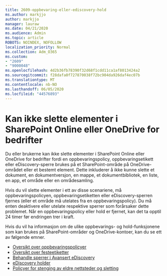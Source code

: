 ```yaml
---
title: 2609-oppbevaring-eller-ediscovery-hold
ms.author: markjjo
author: markjjo
manager: lauraw
ms.date: 04/21/2020
ms.audience: Admin
ms.topic: article
ROBOTS: NOINDEX, NOFOLLOW
localization_priority: Normal
ms.collection: Adm_O365
ms.custom:
- "2609"
- "9000048"
ms.openlocfilehash: 4d2b36fb78390f32d68f1cdd11ca1af8013424a2
ms.sourcegitcommit: f28dafa0f727870038f72bc904da926daf4ec07b
ms.translationtype: MT
ms.contentlocale: nb-NO
ms.lasthandoff: 06/05/2020
ms.locfileid: "44576893"
---
```

# <a name="unable-to-delete-items-in-sharepoint-online-or-onedrive-for-business"></a>Kan ikke slette elementer i SharePoint Online eller OneDrive for bedrifter

Du eller brukerne kan ikke slette elementer i SharePoint Online eller OneDrive for bedrifter fordi en oppbevaringspolicy, oppbevaringsetikett eller eDiscovery-sperre brukes på et SharePoint-område på OneDrive-området eller et bestemt element. Dette inkluderer å ikke kunne slette et dokument, en dokumentversjon, en mappe, et dokumentbibliotek, en liste, en app, et område eller en områdesamling. 

Hvis du vil slette elementer i ett av disse scenariene, må oppbevaringspolicyen, oppbevaringsetiketten eller eDiscovery-sperren fjernes (eller et område må utelates fra en oppbevaringspolicy). Du må enten deaktivere eller utelate respektive sperrer som forårsaker dette problemet. Når en oppbevaringspolicy eller hold er fjernet, kan det ta opptil 24 timer før endringen trer i kraft. 

Hvis du vil ha informasjon om de ulike oppbevarings- og hold-funksjonene som kan brukes på SharePoint-områder og OneDrive-kontoer, kan du se ett av følgende emner.

- [Oversikt over oppbevaringspolicyer](https://docs.microsoft.com/microsoft-365/compliance/retention-policies)
- [Oversikt over festeetiketter](https://docs.microsoft.com/microsoft-365/compliance/labels)
- [Behandle sperrer i Avansert eDiscovery](https://docs.microsoft.com/microsoft-365/compliance/managing-holds)
- [eDiscovery holder](https://docs.microsoft.com/microsoft-365/compliance/ediscovery-cases#step-4-place-content-locations-on-hold)
- [Policyer for stenging av eldre nettsteder og sletting](https://support.office.com/article/Use-policies-for-site-closure-and-deletion-A8280D82-27FD-48C5-9ADF-8A5431208BA5)